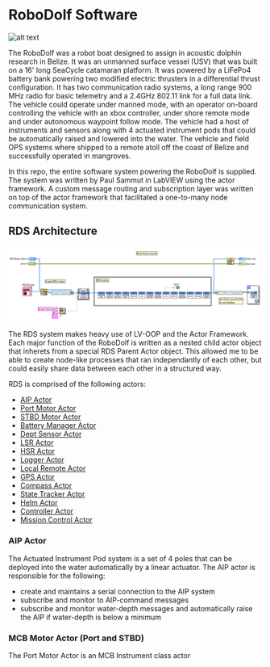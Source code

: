 # RoboDolf Software

![alt text](images/title.jpg "RoboDolf vehicle in trials in Belize")

The RoboDolf was a robot boat designed to assign in acoustic dolphin research in
Belize. It was an unmanned surface vessel (USV) that was built on a 16' long
SeaCycle catamaran platform. It was powered by a LiFePo4 battery bank powering
two modified electric thrusters in a differential thrust configuration. It has
two communication radio systems, a long range 900 MHz radio for basic telemetry
and a 2.4GHz 802.11 link for a full data link. The vehicle could operate under
manned mode, with an operator on-board controlling the vehicle with an xbox
controller, under shore remote mode and under autonomous waypoint follow mode.
The vehicle had a host of instruments and sensors along with 4 actuated
instrument pods that could be automatically raised and lowered into the water.
The vehicle and field OPS systems where shipped to a remote atoll off the coast
of Belize and successfully operated in mangroves.

In this repo, the entire software system powering the RoboDolf is supplied. The
system was written by Paul Sammut in LabVIEW using the actor framework. A custom
message routing and subscription layer was written on top of the actor framework
that facilitated a one-to-many node communication system.

## RDS Architecture

![root actor](images/root_actor.png "Root actor child actor launch page")

The RDS system makes heavy use of LV-OOP and the Actor Framework. Each major
function of the RoboDolf is written as a nested child actor object that inherets
from a special RDS Parent Actor object. This allowed me to be able to create
node-like processes that ran independantly of each other, but could easily share
data between each other in a structured way. 

RDS is comprised of the following actors:
- [AIP Actor](#aip-actor)
- [Port Motor Actor](#mcb-motor-actor-(port-and-stbd))
- [STBD Motor Actor](#mcb-motor-actor-(port-and-stbd))
- [Battery Manager Actor](#battery-manager-actor)
- [Dept Sensor Actor](#dept-sensor-actor)
- [LSR Actor](#lsr-actor)
- [HSR Actor](#hsr-actor)
- [Logger Actor](#logger-actor)
- [Local Remote Actor](#local-remote-actor)
- [GPS Actor](#gps-actor)
- [Compass Actor](#compass-actor)
- [State Tracker Actor](#state-tracker-actor)
- [Helm Actor](#helm-actor)
- [Controller Actor](#controller-actor)
- [Mission Control Actor](#mission-control-actor)

### AIP Actor

The Actuated Instrument Pod system is a set of 4 poles that can be deployed into
the water automatically by a linear actuator. The AIP actor is responsible for
the following:

- create and maintains a serial connection to the AIP system 
- subscribe and monitor to AIP-command messages
- subscribe and monitor water-depth messages and automatically raise the AIP if water-depth is below a minimum

### MCB Motor Actor (Port and STBD)

The Port Motor Actor is an MCB Instrument class actor 
